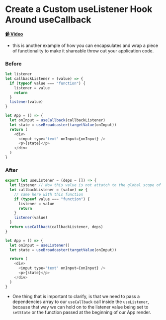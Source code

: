 # Create a Custom useListener Hook Around useCallback

**[📹 Video](https://egghead.io/lessons/egghead-create-a-custom-uselistener-hook-around-usecallback)**

- this is another example of how you can encapsulates and wrap a piece of functionality to make it shareable throw out your application code.

### Before

```js
let listener
let callbackListener = (value) => {
  if (typeof value === "function") {
    listener = value
    return
  }
  listener(value)
}

let App = () => {
  let onInput = useCallback(callbackListener)
  let state = useBroadcaster(targetValue(onInput))
  return (
    <div>
      <input type="text" onInput={onInput} />
      <p>{state}</p>
    </div>
  )
}
```

### After

```js
export let useListener = (deps = []) => {
  let listener // Now this value is not attatch to the global scope of your module, but to this hook!
  let callbackListener = (value) => {
    // same here with this function
    if (typeof value === "function") {
      listener = value
      return
    }
    listener(value)
  }
  return useCallback(callbackListener, deps)
}

let App = () => {
  let onInput = useListener()
  let state = useBroadcaster(targetValue(onInput))

  return (
    <div>
      <input type="text" onInput={onInput} />
      <p>{state}</p>
    </div>
  )
}
```

- One thing that is important to clarify, is that we need to pass a dependencies array to our `useCallback` call inside the `useListener`, because that way we can hold on to the listener value being set to `setState` or the function passed at the beginning of our App render.

